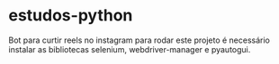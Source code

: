 # estudos-python
Bot para curtir reels no instagram
para rodar este projeto é necessário instalar as bibliotecas selenium, webdriver-manager e pyautogui.
